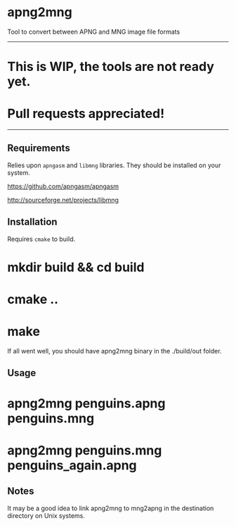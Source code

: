 apng2mng
========

Tool to convert between APNG and MNG image file formats

_________________________________________

This is WIP, the tools are not ready yet.
=========================================
Pull requests appreciated!
==========================

_________________________________________

Requirements
------------


Relies upon `apngasm` and `libmng` libraries.
They should be installed on your system.

https://github.com/apngasm/apngasm

http://sourceforge.net/projects/libmng

Installation
------------

Requires `cmake` to build.

# mkdir build && cd build
# cmake ..
# make

If all went well, you should have apng2mng binary in the ./build/out folder.

Usage
-----

# apng2mng penguins.apng penguins.mng
# apng2mng penguins.mng penguins_again.apng

Notes
-----

It may be a good idea to link apng2mng to mng2apng
in the destination directory on Unix systems.

